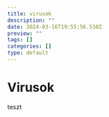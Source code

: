 ```yaml
---
title: virusok
description: ""
date: 2024-03-16T19:55:56.530Z
preview: ""
tags: []
categories: []
type: default
---
```



# Virusok
teszt
